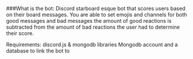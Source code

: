 ###What is the bot:
Discord starboard esque bot that scores users based on their board messages. You are able to set emojis and channels for both good messages and bad messages
the amount of good reactions is subtracted from the amount of bad reactions the user had to determine their score.

Requirements:
discord.js & mongodb libraries
Mongodb account and a database to link the bot to

